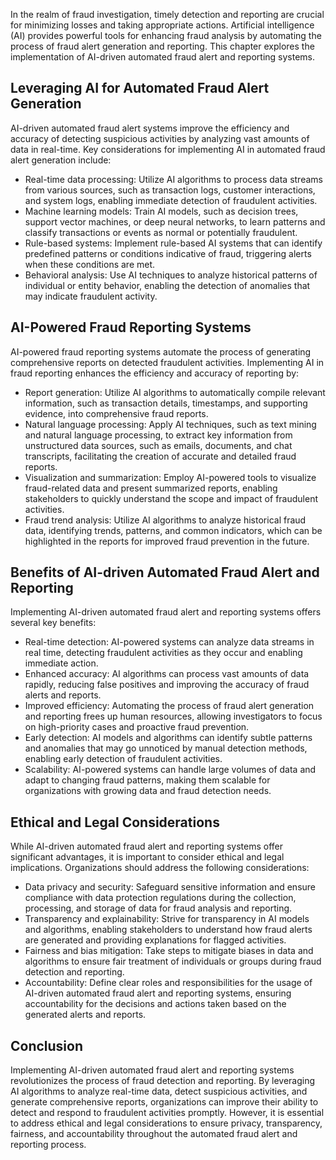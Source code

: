 
In the realm of fraud investigation, timely detection and reporting are crucial for minimizing losses and taking appropriate actions. Artificial intelligence (AI) provides powerful tools for enhancing fraud analysis by automating the process of fraud alert generation and reporting. This chapter explores the implementation of AI-driven automated fraud alert and reporting systems.

## Leveraging AI for Automated Fraud Alert Generation

AI-driven automated fraud alert systems improve the efficiency and accuracy of detecting suspicious activities by analyzing vast amounts of data in real-time. Key considerations for implementing AI in automated fraud alert generation include:

- Real-time data processing: Utilize AI algorithms to process data streams from various sources, such as transaction logs, customer interactions, and system logs, enabling immediate detection of fraudulent activities.
- Machine learning models: Train AI models, such as decision trees, support vector machines, or deep neural networks, to learn patterns and classify transactions or events as normal or potentially fraudulent.
- Rule-based systems: Implement rule-based AI systems that can identify predefined patterns or conditions indicative of fraud, triggering alerts when these conditions are met.
- Behavioral analysis: Use AI techniques to analyze historical patterns of individual or entity behavior, enabling the detection of anomalies that may indicate fraudulent activity.

## AI-Powered Fraud Reporting Systems

AI-powered fraud reporting systems automate the process of generating comprehensive reports on detected fraudulent activities. Implementing AI in fraud reporting enhances the efficiency and accuracy of reporting by:

- Report generation: Utilize AI algorithms to automatically compile relevant information, such as transaction details, timestamps, and supporting evidence, into comprehensive fraud reports.
- Natural language processing: Apply AI techniques, such as text mining and natural language processing, to extract key information from unstructured data sources, such as emails, documents, and chat transcripts, facilitating the creation of accurate and detailed fraud reports.
- Visualization and summarization: Employ AI-powered tools to visualize fraud-related data and present summarized reports, enabling stakeholders to quickly understand the scope and impact of fraudulent activities.
- Fraud trend analysis: Utilize AI algorithms to analyze historical fraud data, identifying trends, patterns, and common indicators, which can be highlighted in the reports for improved fraud prevention in the future.

## Benefits of AI-driven Automated Fraud Alert and Reporting

Implementing AI-driven automated fraud alert and reporting systems offers several key benefits:

- Real-time detection: AI-powered systems can analyze data streams in real time, detecting fraudulent activities as they occur and enabling immediate action.
- Enhanced accuracy: AI algorithms can process vast amounts of data rapidly, reducing false positives and improving the accuracy of fraud alerts and reports.
- Improved efficiency: Automating the process of fraud alert generation and reporting frees up human resources, allowing investigators to focus on high-priority cases and proactive fraud prevention.
- Early detection: AI models and algorithms can identify subtle patterns and anomalies that may go unnoticed by manual detection methods, enabling early detection of fraudulent activities.
- Scalability: AI-powered systems can handle large volumes of data and adapt to changing fraud patterns, making them scalable for organizations with growing data and fraud detection needs.

## Ethical and Legal Considerations

While AI-driven automated fraud alert and reporting systems offer significant advantages, it is important to consider ethical and legal implications. Organizations should address the following considerations:

- Data privacy and security: Safeguard sensitive information and ensure compliance with data protection regulations during the collection, processing, and storage of data for fraud analysis and reporting.
- Transparency and explainability: Strive for transparency in AI models and algorithms, enabling stakeholders to understand how fraud alerts are generated and providing explanations for flagged activities.
- Fairness and bias mitigation: Take steps to mitigate biases in data and algorithms to ensure fair treatment of individuals or groups during fraud detection and reporting.
- Accountability: Define clear roles and responsibilities for the usage of AI-driven automated fraud alert and reporting systems, ensuring accountability for the decisions and actions taken based on the generated alerts and reports.

## Conclusion

Implementing AI-driven automated fraud alert and reporting systems revolutionizes the process of fraud detection and reporting. By leveraging AI algorithms to analyze real-time data, detect suspicious activities, and generate comprehensive reports, organizations can improve their ability to detect and respond to fraudulent activities promptly. However, it is essential to address ethical and legal considerations to ensure privacy, transparency, fairness, and accountability throughout the automated fraud alert and reporting process.
